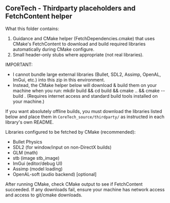 CoreTech - Thirdparty placeholders and FetchContent helper
---------------------------------------------------------

What this folder contains:
1) Guidance and CMake helper (FetchDependencies.cmake) that uses CMake's FetchContent
   to download and build required libraries automatically during CMake configure.
2) Small header-only stubs where appropriate (not real libraries).

IMPORTANT:
- I cannot bundle large external libraries (Bullet, SDL2, Assimp, OpenAL, ImGui, etc.)
  into this zip in this environment.
- Instead, the CMake helper below will download & build them on your machine when you run:
    mkdir build && cd build && cmake .. && cmake --build .
  (Requires internet access and standard build tools installed on your machine.)

If you want absolutely offline builds, you must download the libraries listed below and
place them in `CoreTech_source/thirdparty/` as instructed in each library's own README.

Libraries configured to be fetched by CMake (recommended):
- Bullet Physics
- SDL2 (for window/input on non-DirectX builds)
- GLM (math)
- stb (image stb_image)
- ImGui (editor/debug UI)
- Assimp (model loading)
- OpenAL-soft (audio backend) [optional]

After running CMake, check CMake output to see if FetchContent succeeded.
If any downloads fail, ensure your machine has network access and access to git/cmake downloads.
